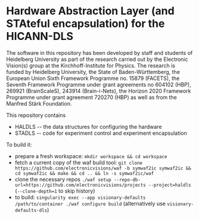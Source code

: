 # Hardware Abstraction Layer (and STAteful encapsulation) for the HICANN-DLS

The software in this repository has been developed by staff and students
of Heidelberg University as part of the research carried out by the
Electronic Vision(s) group at the Kirchhoff-Institute for Physics.
The research is funded by Heidelberg University, the State of
Baden-Württemberg, the European Union Sixth Framework Programme no.
15879 (FACETS), the Seventh Framework Programme under grant agreements
no 604102 (HBP), 269921 (BrainScaleS), 243914 (Brain-i-Nets), the
Horizon 2020 Framework Programme under grant agreement 720270 (HBP) as
well as from the Manfred Stärk Foundation.

This repository contains

* HALDLS -- the data structures for configuring the hardware
* STADLS -- code for experiment control and experiment encapsulation

To build it:
* prepare a fresh workspace: `mkdir workspace && cd workspace`
* fetch a current copy of the waf build tool:
  `git clone https://github.com/electronicvisions/waf -b symwaf2ic symwaf2ic && cd symwaf2ic && make && cd .. && ln -s symwaf2ic/waf`
* clone the necessary repos
  `./waf setup --repo-db-url=https://github.com/electronicvisions/projects --project=haldls` (`--clone-depth=1` to skip history)
* to build:
  `singularity exec --app visionary-defaults /path/to/container ./waf configure build`
  (alternatively use `visionary-defaults-dls`)
